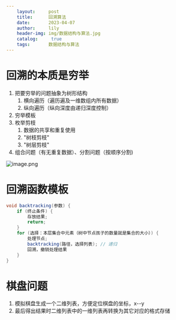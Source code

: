 ```yaml
---
    layout:     post
    title:      回溯算法
    date:       2023-04-07
    author:     lily
    header-img: img/数据结构与算法.jpg
    catalog: 	 true
    tags:       数据结构与算法
---
```


# 回溯的本质是穷举
1. 把要穷举的问题抽象为树形结构
   1. 横向遍历（遍历遍及一维数组内所有数据）
   2. 纵向遍历（纵向深度由递归深度控制）
2. 穷举模板
3. 枚举剪枝
   1. 数据的共享和重复使用
   2. "树枝剪枝"
   3. "树层剪枝"
4. 组合问题（有无重复数据）、分割问题（按顺序分割)

![image.png](https://cdn.nlark.com/yuque/0/2022/png/1238904/1666796089555-4accbd66-f2b1-4179-8a77-a1183339d4f9.png#clientId=u94dcfc6f-cdfc-4&from=paste&id=uc0fbdaa9&name=image.png&originHeight=1020&originWidth=1768&originalType=url&ratio=1&rotation=0&showTitle=false&size=338282&status=done&style=none&taskId=u74960da6-508f-42c0-83b6-4b6fc0bad3e&title=)
# 回溯函数模板
```java
void backtracking(参数) {
    if (终止条件) {
        存放结果;
        return;
    }
    for (选择：本层集合中元素（树中节点孩子的数量就是集合的大小）) {
        处理节点;
        backtracking(路径，选择列表); // 递归
        回溯，撤销处理结果
    }
}
```
# 棋盘问题

1. 模拟棋盘生成一个二维列表，方便定位棋盘的坐标，x--y
2. 最后得出结果时二维列表中的一维列表再转换为其它对应的格式存储
